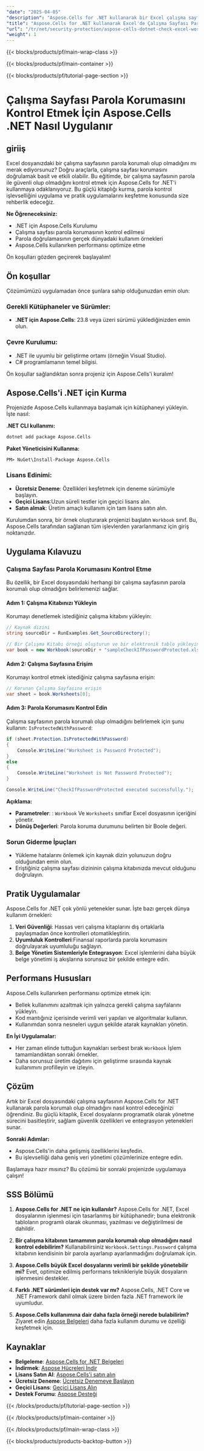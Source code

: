 ```yaml
---
"date": "2025-04-05"
"description": "Aspose.Cells for .NET kullanarak bir Excel çalışma sayfasının parola korumalı olup olmadığını nasıl doğrulayacağınızı öğrenin. Bu kılavuz kurulum, uygulama ve pratik uygulamaları kapsar."
"title": "Aspose.Cells for .NET kullanarak Excel'de Çalışma Sayfası Parola Koruması Nasıl Kontrol Edilir"
"url": "/tr/net/security-protection/aspose-cells-dotnet-check-excel-worksheet-password-protection/"
"weight": 1
---
```


{{< blocks/products/pf/main-wrap-class >}}

{{< blocks/products/pf/main-container >}}

{{< blocks/products/pf/tutorial-page-section >}}


# Çalışma Sayfası Parola Korumasını Kontrol Etmek İçin Aspose.Cells .NET Nasıl Uygulanır

## giriiş

Excel dosyanızdaki bir çalışma sayfasının parola korumalı olup olmadığını mı merak ediyorsunuz? Doğru araçlarla, çalışma sayfası korumasını doğrulamak basit ve etkili olabilir. Bu eğitimde, bir çalışma sayfasının parola ile güvenli olup olmadığını kontrol etmek için Aspose.Cells for .NET'i kullanmaya odaklanıyoruz. Bu güçlü kitaplığı kurma, parola kontrol işlevselliğini uygulama ve pratik uygulamalarını keşfetme konusunda size rehberlik edeceğiz.

**Ne Öğreneceksiniz:**
- .NET için Aspose.Cells Kurulumu
- Çalışma sayfası parola korumasının kontrol edilmesi
- Parola doğrulamasının gerçek dünyadaki kullanım örnekleri
- Aspose.Cells kullanırken performansı optimize etme

Ön koşulları gözden geçirerek başlayalım!

## Ön koşullar

Çözümümüzü uygulamadan önce şunlara sahip olduğunuzdan emin olun:

### Gerekli Kütüphaneler ve Sürümler:
- **.NET için Aspose.Cells**: 23.8 veya üzeri sürümü yüklediğinizden emin olun.

### Çevre Kurulumu:
- .NET ile uyumlu bir geliştirme ortamı (örneğin Visual Studio).
- C# programlamanın temel bilgisi.

Ön koşullar sağlandıktan sonra projeniz için Aspose.Cells'i kuralım!

## Aspose.Cells'i .NET için Kurma

Projenizde Aspose.Cells kullanmaya başlamak için kütüphaneyi yükleyin. İşte nasıl:

**.NET CLI kullanımı:**
```bash
dotnet add package Aspose.Cells
```

**Paket Yöneticisini Kullanma:**
```shell
PM> NuGet\Install-Package Aspose.Cells
```

### Lisans Edinimi:
- **Ücretsiz Deneme**: Özellikleri keşfetmek için deneme sürümüyle başlayın.
- **Geçici Lisans**:Uzun süreli testler için geçici lisans alın.
- **Satın almak**: Üretim amaçlı kullanım için tam lisans satın alın.

Kurulumdan sonra, bir örnek oluşturarak projenizi başlatın `Workbook` sınıf. Bu, Aspose.Cells tarafından sağlanan tüm işlevlerden yararlanmanız için giriş noktanızdır.

## Uygulama Kılavuzu

### Çalışma Sayfası Parola Korumasını Kontrol Etme

Bu özellik, bir Excel dosyasındaki herhangi bir çalışma sayfasının parola korumalı olup olmadığını belirlemenizi sağlar.

#### Adım 1: Çalışma Kitabınızı Yükleyin
Korumayı denetlemek istediğiniz çalışma kitabını yükleyin:
```csharp
// Kaynak dizini
string sourceDir = RunExamples.Get_SourceDirectory();

// Bir Çalışma Kitabı örneği oluşturun ve bir elektronik tablo yükleyin
var book = new Workbook(sourceDir + "sampleCheckIfPasswordProtected.xlsx");
```

#### Adım 2: Çalışma Sayfasına Erişim
Korumayı kontrol etmek istediğiniz çalışma sayfasına erişin:
```csharp
// Korunan Çalışma Sayfasına erişin
var sheet = book.Worksheets[0];
```

#### Adım 3: Parola Korumasını Kontrol Edin
Çalışma sayfasının parola korumalı olup olmadığını belirlemek için şunu kullanın: `IsProtectedWithPassword`:
```csharp
if (sheet.Protection.IsProtectedWithPassword)
{
    Console.WriteLine("Worksheet is Password Protected");
}
else
{
    Console.WriteLine("Worksheet is Not Password Protected");
}

Console.WriteLine("CheckIfPasswordProtected executed successfully.");
```

**Açıklama:**
- **Parametreler**: : `Workbook` Ve `Worksheets` sınıflar Excel dosyasının içeriğini yönetir.
- **Dönüş Değerleri**: Parola koruma durumunu belirten bir Boole değeri.

### Sorun Giderme İpuçları
- Yükleme hatalarını önlemek için kaynak dizin yolunuzun doğru olduğundan emin olun.
- Eriştiğiniz çalışma sayfası dizininin çalışma kitabınızda mevcut olduğunu doğrulayın.

## Pratik Uygulamalar

Aspose.Cells for .NET çok yönlü yetenekler sunar. İşte bazı gerçek dünya kullanım örnekleri:

1. **Veri Güvenliği**: Hassas veri çalışma kitaplarını dış ortaklarla paylaşmadan önce kontrolleri otomatikleştirin.
2. **Uyumluluk Kontrolleri**:Finansal raporlarda parola korumasını doğrulayarak uyumluluğu sağlayın.
3. **Belge Yönetim Sistemleriyle Entegrasyon**: Excel işlemlerini daha büyük belge yönetimi iş akışlarına sorunsuz bir şekilde entegre edin.

## Performans Hususları

Aspose.Cells kullanırken performansı optimize etmek için:
- Bellek kullanımını azaltmak için yalnızca gerekli çalışma sayfalarını yükleyin.
- Kod mantığınız içerisinde verimli veri yapıları ve algoritmalar kullanın.
- Kullanımdan sonra nesneleri uygun şekilde atarak kaynakları yönetin.

**En İyi Uygulamalar:**
- Her zaman elinde tuttuğun kaynakları serbest bırak `Workbook` İşlem tamamlandıktan sonraki örnekler.
- Daha sorunsuz üretim dağıtımı için geliştirme sırasında kaynak kullanımını profilleyin ve izleyin.

## Çözüm

Artık bir Excel dosyasındaki çalışma sayfasının Aspose.Cells for .NET kullanarak parola korumalı olup olmadığını nasıl kontrol edeceğinizi öğrendiniz. Bu güçlü kitaplık, Excel dosyalarını programatik olarak yönetme sürecini basitleştirir, sağlam güvenlik özellikleri ve entegrasyon yetenekleri sunar.

**Sonraki Adımlar:**
- Aspose.Cells'in daha gelişmiş özelliklerini keşfedin.
- Bu işlevselliği daha geniş veri yönetimi çözümlerinize entegre edin.

Başlamaya hazır mısınız? Bu çözümü bir sonraki projenizde uygulamaya çalışın!

## SSS Bölümü

1. **Aspose.Cells for .NET ne için kullanılır?** 
   Aspose.Cells for .NET, Excel dosyalarının işlenmesi için tasarlanmış bir kütüphanedir; buna elektronik tabloların programlı olarak okunması, yazılması ve değiştirilmesi de dahildir.

2. **Bir çalışma kitabının tamamının parola korumalı olup olmadığını nasıl kontrol edebilirim?**
   Kullanabilirsiniz `Workbook.Settings.Password` çalışma kitabının kendisinin bir parola ayarlanıp ayarlanmadığını doğrulamak için.

3. **Aspose.Cells büyük Excel dosyalarını verimli bir şekilde yönetebilir mi?**
   Evet, optimize edilmiş performans teknikleriyle büyük dosyaların işlenmesini destekler.

4. **Farklı .NET sürümleri için destek var mı?**
   Aspose.Cells, .NET Core ve .NET Framework dahil olmak üzere birden fazla .NET framework ile uyumludur.

5. **Aspose.Cells kullanımına dair daha fazla örneği nerede bulabilirim?**
   Ziyaret edin [Aspose Belgeleri](https://reference.aspose.com/cells/net/) daha fazla kullanım durumu ve özelliği keşfetmek için.

## Kaynaklar
- **Belgeleme**: [Aspose.Cells for .NET Belgeleri](https://reference.aspose.com/cells/net/)
- **İndirmek**: [Aspose Hücreleri İndir](https://releases.aspose.com/cells/net/)
- **Lisans Satın Al**: [Aspose.Cells'i satın alın](https://purchase.aspose.com/buy)
- **Ücretsiz Deneme**: [Ücretsiz Denemeye Başlayın](https://releases.aspose.com/cells/net/)
- **Geçici Lisans**: [Geçici Lisans Alın](https://purchase.aspose.com/temporary-license/)
- **Destek Forumu**: [Aspose Desteği](https://forum.aspose.com/c/cells/9)


{{< /blocks/products/pf/tutorial-page-section >}}

{{< /blocks/products/pf/main-container >}}

{{< /blocks/products/pf/main-wrap-class >}}

{{< blocks/products/products-backtop-button >}}